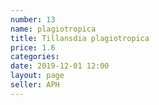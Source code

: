 ```yaml
---
number: 13
name: plagiotropica
title: Tillansdia plagiotropica
price: 1.6
categories:
date: 2019-12-01 12:00
layout: page
seller: APH
---
```

